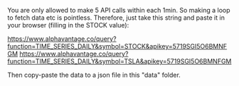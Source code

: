 You are only allowed to make 5 API calls within each 1min. So making a loop to fetch data etc is pointless. Therefore, just take this string and paste it in your browser (filling in the STOCK value):

https://www.alphavantage.co/query?function=TIME_SERIES_DAILY&symbol=STOCK&apikey=5719SGI5O6BMNFGM
https://www.alphavantage.co/query?function=TIME_SERIES_DAILY&symbol=TSLA&apikey=5719SGI5O6BMNFGM

Then copy-paste the data to a json file in this "data" folder.